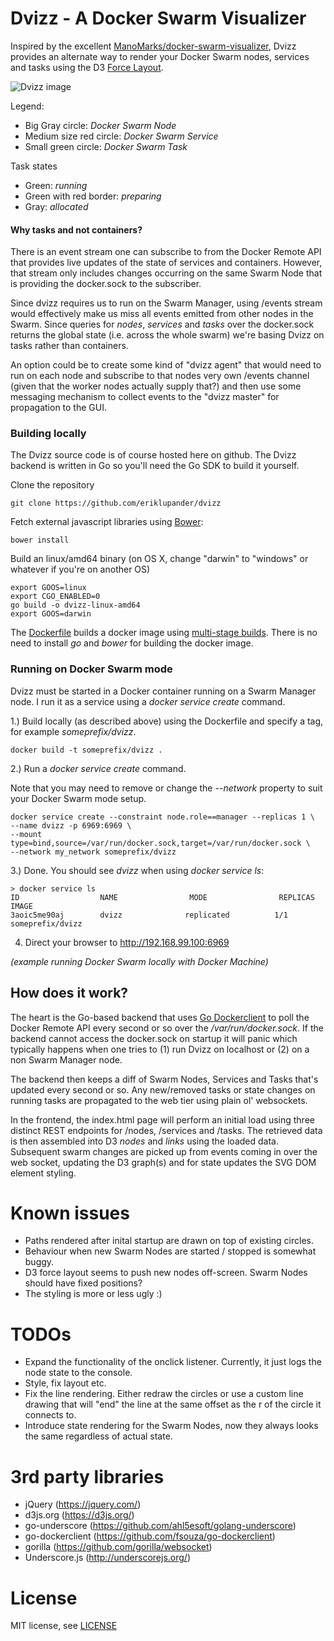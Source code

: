 # Dvizz - A Docker Swarm Visualizer
Inspired by the excellent [ManoMarks/docker-swarm-visualizer](https://github.com/ManoMarks/docker-swarm-visualizer), Dvizz provides an alternate way to render your Docker Swarm nodes, services and tasks using the D3 [Force Layout](https://github.com/d3/d3-3.x-api-reference/blob/master/Force-Layout.md).

![Dvizz image](https://raw.githubusercontent.com/eriklupander/dvizz/master/dvizz1.png)

Legend:
- Big Gray circle: *Docker Swarm Node*
- Medium size red circle: *Docker Swarm Service*
- Small green circle: *Docker Swarm Task*

Task states
- Green: *running*
- Green with red border: *preparing*
- Gray: *allocated*

#### Why tasks and not containers?
There is an event stream one can subscribe to from the Docker Remote API that provides live updates of the state of services and containers. However, that stream only includes changes occurring on the same Swarm Node that is providing the docker.sock to the subscriber. 

Since dvizz requires us to run on the Swarm Manager, using /events stream would effectively make us miss all events emitted from other nodes in the Swarm. Since queries for *nodes*, *services* and *tasks* over the docker.sock returns the global state (i.e. across the whole swarm) we're basing Dvizz on tasks rather than containers.

An option could be to create some kind of "dvizz agent" that would need to run on each node and subscribe to that nodes very own /events channel (given that the worker nodes actually supply that?) and then use some messaging mechanism to collect events to the "dvizz master" for propagation to the GUI.

### Building locally
The Dvizz source code is of course hosted here on github. The Dvizz backend is written in Go so you'll need the Go SDK to build it yourself. 

Clone the repository
    
    git clone https://github.com/eriklupander/dvizz

Fetch external javascript libraries using [Bower](https://bower.io/):

    bower install

Build an linux/amd64 binary (on OS X, change "darwin" to "windows" or whatever if you're on another OS)

    export GOOS=linux
    export CGO_ENABLED=0
    go build -o dvizz-linux-amd64
    export GOOS=darwin

The [Dockerfile](Dockerfile) builds a docker image using [multi-stage builds](https://docs.docker.com/engine/userguide/eng-image/multistage-build/).
There is no need to install _go_ and _bower_ for building the docker image.

### Running on Docker Swarm mode
Dvizz must be started in a Docker container running on a Swarm Manager node. I run it as a service using a _docker service create_ command. 

1.) Build locally (as described above) using the Dockerfile and specify a tag, for example _someprefix/dvizz_.


    docker build -t someprefix/dvizz .

2.) Run a _docker service create_ command. 

Note that you may need to remove or change the _--network_ property to suit your Docker Swarm mode setup.

    docker service create --constraint node.role==manager --replicas 1 \
    --name dvizz -p 6969:6969 \
    --mount type=bind,source=/var/run/docker.sock,target=/var/run/docker.sock \
    --network my_network someprefix/dvizz
    
3.) Done. You should see _dvizz_ when using _docker service ls_:
    
    > docker service ls
    ID                  NAME                MODE                REPLICAS            IMAGE
    3aoic5me90aj        dvizz              replicated          1/1                 someprefix/dvizz

4) Direct your browser to http://192.168.99.100:6969
    
_(example running Docker Swarm locally with Docker Machine)_
    
## How does it work?

The heart is the Go-based backend that uses [Go Dockerclient](github.com/fsouza/go-dockerclient) to poll the Docker Remote API every second or so over the _/var/run/docker.sock_. If the backend cannot access the docker.sock on startup it will panic which typically happens when one tries to (1) run Dvizz on localhost or (2) on a non Swarm Manager node.

The backend then keeps a diff of Swarm Nodes, Services and Tasks that's updated every second or so. Any new/removed tasks or state changes on running tasks are propagated to the web tier using plain ol' websockets.

In the frontend, the index.html page will perform an initial load using three distinct REST endpoints for /nodes, /services and /tasks. The retrieved data is then assembled into D3 _nodes_ and _links_ using the loaded data. Subsequent swarm changes are picked up from events coming in over the web socket, updating the D3 graph(s) and for state updates the SVG DOM element styling.   
  
# Known issues
- Paths rendered after inital startup are drawn on top of existing circles.
- Behaviour when new Swarm Nodes are started / stopped is somewhat buggy.
- D3 force layout seems to push new nodes off-screen. Swarm Nodes should have fixed positions?
- The styling is more or less ugly :)

# TODOs
- Expand the functionality of the onclick listener. Currently, it just logs the node state to the console.
- Style, fix layout etc.
- Fix the line rendering. Either redraw the circles or use a custom line drawing that will "end" the line at the same offset as the r of the circle it connects to.
- Introduce state rendering for the Swarm Nodes, now they always looks the same regardless of actual state.

# 3rd party libraries
- jQuery (https://jquery.com/)
- d3js.org (https://d3js.org/)
- go-underscore (https://github.com/ahl5esoft/golang-underscore)
- go-dockerclient (https://github.com/fsouza/go-dockerclient)
- gorilla (https://github.com/gorilla/websocket)
- Underscore.js (http://underscorejs.org/)
  
# License
MIT license, see [LICENSE](https://github.com/eriklupander/dvizz/blob/master/LICENSE)
